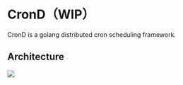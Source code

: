 # CronD（WIP）
CronD is a golang distributed cron scheduling framework.

## Architecture
![](https://kevinwu0904-blog-images.oss-cn-shanghai.aliyuncs.com/project-crond/20210701104644.png)